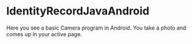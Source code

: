 # IdentityRecordJavaAndroid
Here you see a basic Camera program in Android. You take a photo and comes up in your active page.
